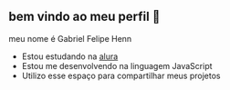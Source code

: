 ## bem vindo ao meu perfil 🥥

meu nome é Gabriel Felipe Henn

- Estou estudando na [alura](https//www.alura.com.br)
- Estou me desenvolvendo na linguagem JavaScript 
- Utilizo esse espaço para  compartilhar meus projetos
